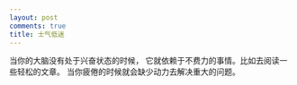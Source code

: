 ```yaml
---
layout: post
comments: true
title: 士气低迷
---
```




当你的大脑没有处于兴奋状态的时候， 它就依赖于不费力的事情。比如去阅读一些轻松的文章。 当你疲倦的时候就会缺少动力去解决重大的问题。



